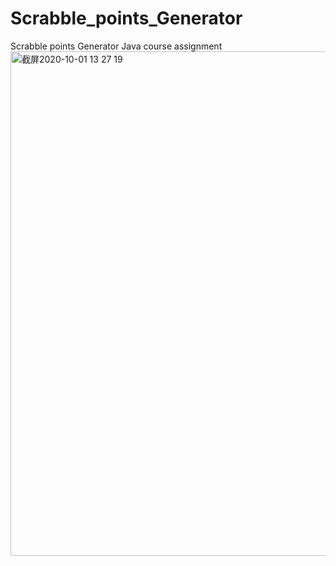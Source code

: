 # Scrabble_points_Generator
Scrabble points Generator
Java course assignment
<img width="807" alt="截屏2020-10-01 13 27 19" src="https://user-images.githubusercontent.com/53022586/94842952-ff466980-03e9-11eb-8621-c141e99878ae.png">

